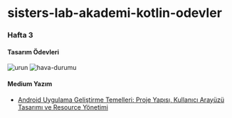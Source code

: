 # sisters-lab-akademi-kotlin-odevler

### Hafta 3 

#### Tasarım Ödevleri

![urun](https://github.com/mendess12/sisters-lab-akademi-kotlin-odevler/assets/76566952/58df3751-a011-42be-8185-5f419ca5a723) ![hava-durumu](https://github.com/mendess12/sisters-lab-akademi-kotlin-odevler/assets/76566952/99ad2441-2e95-49a2-8d26-15c56a826620)

#### Medium Yazım
- [Android Uygulama Geliştirme Temelleri: Proje Yapısı, Kullanıcı Arayüzü Tasarımı ve Resource Yönetimi](https://medium.com/@yusufmendes123/android-uygulama-geli%C5%9Ftirme-temelleri-proje-yap%C4%B1s%C4%B1-kullan%C4%B1c%C4%B1-aray%C3%BCz%C3%BC-tasar%C4%B1m%C4%B1-ve-resource-14f01734064f)

